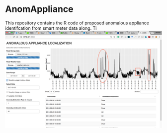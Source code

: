 # AnomAppliance
This repository contains the R code of proposed anomalous appliance identifcation from smart meter data along.
Ti
![](1_annotate.png)